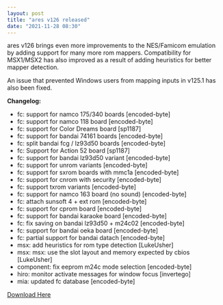 ```yaml
---
layout: post
title: "ares v126 released"
date: "2021-11-28 08:30"
---
```


ares v126 brings even more improvements to the NES/Famicom emulation by adding support for many more rom mappers.
Compatibility for MSX1/MSX2 has also improved as a result of adding heuristics for better mapper detection.

An issue that prevented Windows users from mapping inputs in v125.1 has also been fixed.

**Changelog:**
* fc: support for namco 175/340 boards [encoded-byte]
* fc: support for namco 118 board [encoded-byte]
* fc: support for Color Dreams board [sp1187]
* fc: support for bandai 74161 boards [encoded-byte]
* fc: split bandai fcg / lz93d50 boards [encoded-byte]
* fc: Support for Action 52 board [sp1187]
* fc: support for bandai lz93d50 variant [encoded-byte]
* fc: support for unrom variants [encoded-byte]
* fc: support for sxrom boards with mmc1a [encoded-byte]
* fc: support for cnrom with security [encoded-byte]
* fc: support txrom variants [encoded-byte]
* fc: support for namco 163 board (no sound) [encoded-byte]
* fc: attach sunsoft 4 + ext rom [encoded-byte]
* fc: support for cprom board [encoded-byte]
* fc: support for bandai karaoke board [encoded-byte]
* fc: fix saving on bandai lz93d50 + m24c02 [encoded-byte]
* fc: support for bandai oeka board [encoded-byte]
* fc: partial support for bandai datach [encoded-byte]
* msx: add heuristics for rom type detection [LukeUsher]
* msx: msx: use the slot layout and memory expected by cbios [LukeUsher]
* component: fix eeprom m24c mode selection [encoded-byte]
* hiro: monitor activate messages for window focus [invertego]
* mia: updated fc database [encoded-byte]


[Download Here](/)
